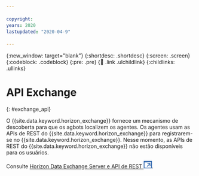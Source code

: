 ```yaml
---

copyright:
years: 2020
lastupdated: "2020-04-9"

---
```


{:new_window: target="blank"}
{:shortdesc: .shortdesc}
{:screen: .screen}
{:codeblock: .codeblock}
{:pre: .pre}
{:child: .link .ulchildlink}
{:childlinks: .ullinks}

# API Exchange
{: #exchange_api}

O {{site.data.keyword.horizon_exchange}} fornece um mecanismo de descoberta para que os agbots localizem os agentes. Os agentes usam as APIs de REST do {{site.data.keyword.horizon_exchange}} para registrarem-se no {{site.data.keyword.horizon_exchange}}. Nesse momento, as APIs de REST do {{site.data.keyword.horizon_exchange}} não estão disponíveis para os usuários.

Consulte [Horizon Data Exchange Server e API de REST ![Abre em uma nova guia](../../images/icons/launch-glyph.svg "Abre em uma nova guia")](https://github.com/open-horizon/exchange-api).
